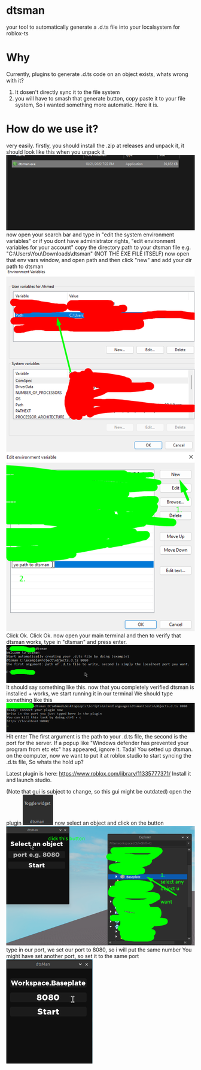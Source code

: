 # dtsman
your tool to automatically generate a .d.ts file into your localsystem for
roblox-ts
# Why
Currently, plugins to generate .d.ts code on an object exists, whats wrong with it?
1. It dosen't directly sync it to the file system
2. you will have to smash that generate button, copy paste it to your file system,
So i wanted something more automatic. Here it is.
# How do we use it?
very easily. firstly, you should install the .zip at releases
and unpack it,
it should look like this when you unpack it
![screenshot](/readmeimages/Screenshot_1.png)
now open your search bar and type in "edit the system environment variables" or if you
dont have administrator rights, "edit environment variables for your account"
copy the directory path to your dtsman file
e.g.
"C:\Users\You\Downloads\dtsman\"
(NOT THE EXE FILE ITSELF)
now open that env vars window, and open path and then click "new"
and add your dir path to dtsman
![screenshot2](/readmeimages/Screenshot_2.png)
![screenshot3](/readmeimages/Screenshot_3.png)
Click Ok.
Click Ok.
now open your main terminal and then to verify that dtsman works,
type in "dtsman" and press enter.
![screenshot4](/readmeimages/Screenshot_4.png)
It should say something like this.
now that you completely verified dtsman is installed + works,
we start running it in our terminal
We should type something like this
![screenshot5](/readmeimages/Screenshot_5.png)
Hit enter
The first argument is the path to your .d.ts file, the second is the port for the server.
If a popup like "Windows defender has prevented your program from etc etc" has appeared, ignore it.
Tada! You setted up dtsman. on the computer, now we want to put it at roblox studio to start syncing the .d.ts
file, So whats the hold up?

Latest plugin is here:
https://www.roblox.com/library/11335777371/
Install it and launch studio.

(Note that gui is subject to change, so this gui might be outdated)
open the plugin
![screenshot6](/readmeimages/Screenshot_6.png)
now select an object and click on the button
![screenshot7](/readmeimages/Screenshot_7.png)
type in our port, we set our port to 8080, so i will put the same number
You might have set another port, so set it to the same port
![screenshot8](/readmeimages/Screenshot_8.png)
